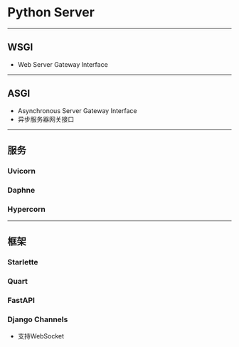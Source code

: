 # Python Server



---
## WSGI

- Web Server Gateway Interface

---

## ASGI

- Asynchronous Server Gateway Interface
- 异步服务器网关接口

---
## 服务

### Uvicorn


### Daphne

### Hypercorn


---
## 框架

### Starlette

### Quart


### FastAPI


### Django Channels
- 支持WebSocket
